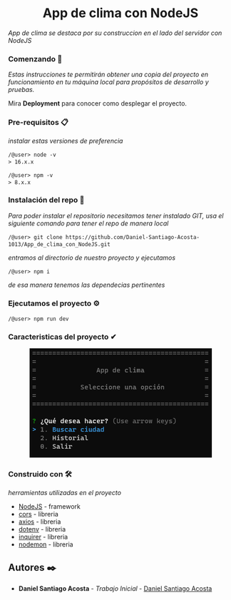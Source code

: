 <h1 align="center"> App de clima con NodeJS </h1>


_App de clima se destaca por su construccion en el lado del servidor con NodeJS_

### Comenzando 🚀

_Estas instrucciones te permitirán obtener una copia del proyecto en funcionamiento en tu máquina local para propósitos de desarrollo y pruebas._

Mira **Deployment** para conocer como desplegar el proyecto.


### Pre-requisitos 📋

_instalar estas versiones de preferencia_

```
/@user> node -v
> 16.x.x
```

```
/@user> npm -v
> 8.x.x
```

### Instalación del repo 🔧

_Para poder instalar el repositorio necesitamos tener instalado GIT, usa el siguiente comando para tener el repo de manera local_

```
/@user> git clone https://github.com/Daniel-Santiago-Acosta-1013/App_de_clima_con_NodeJS.git
```

_entramos al directorio de nuestro proyecto y ejecutamos_

```
/@user> npm i 
```

_de esa manera tenemos las dependecias pertinentes_

### Ejecutamos el proyecto ⚙️
```
/@user> npm run dev
```

### Caracteristicas del proyecto ✔

<p align="center">
  <img src="/screencapture.png" title="hover text">
</p>

### Construido con 🛠️

_herramientas utilizadas en el proyecto_

* [NodeJS](https://nodejs.org/es/) - framework 
* [cors](https://www.npmjs.com/package/cors) - libreria
* [axios](https://www.npmjs.com/package/axios) - libreria
* [dotenv](https://www.npmjs.com/package/dotenv) - libreria
* [inquirer](https://www.npmjs.com/package/inquirer) - libreria  
* [nodemon](https://www.npmjs.com/package/nodemon) - libreria



## Autores ✒️

* **Daniel Santiago Acosta** - *Trabajo Inicial* - [Daniel Santiago Acosta](https://github.com/Daniel-Santiago-Acosta-1013)
